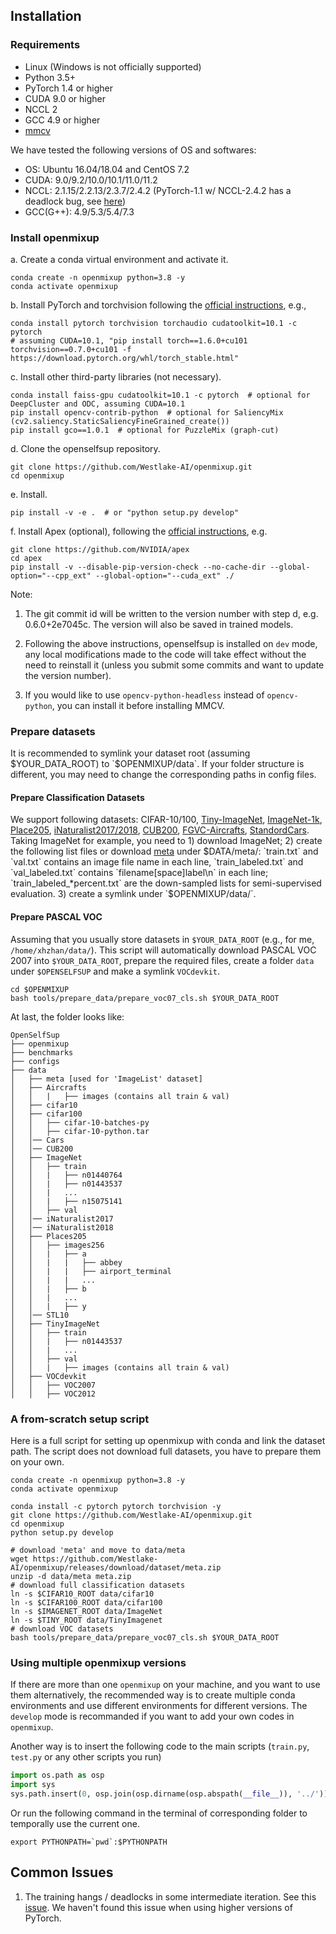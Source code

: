 ## Installation

### Requirements

- Linux (Windows is not officially supported)
- Python 3.5+
- PyTorch 1.4 or higher
- CUDA 9.0 or higher
- NCCL 2
- GCC 4.9 or higher
- [mmcv](https://github.com/open-mmlab/mmcv)

We have tested the following versions of OS and softwares:

- OS: Ubuntu 16.04/18.04 and CentOS 7.2
- CUDA: 9.0/9.2/10.0/10.1/11.0/11.2
- NCCL: 2.1.15/2.2.13/2.3.7/2.4.2 (PyTorch-1.1 w/ NCCL-2.4.2 has a deadlock bug, see [here](https://github.com/open-mmlab/OpenSelfSup/issues/6))
- GCC(G++): 4.9/5.3/5.4/7.3

### Install openmixup

a. Create a conda virtual environment and activate it.

```shell
conda create -n openmixup python=3.8 -y
conda activate openmixup
```

b. Install PyTorch and torchvision following the [official instructions](https://pytorch.org/), e.g.,

```shell
conda install pytorch torchvision torchaudio cudatoolkit=10.1 -c pytorch
# assuming CUDA=10.1, "pip install torch==1.6.0+cu101 torchvision==0.7.0+cu101 -f https://download.pytorch.org/whl/torch_stable.html"
```

c. Install other third-party libraries (not necessary).

```shell
conda install faiss-gpu cudatoolkit=10.1 -c pytorch  # optional for DeepCluster and ODC, assuming CUDA=10.1
pip install opencv-contrib-python  # optional for SaliencyMix (cv2.saliency.StaticSaliencyFineGrained_create())
pip install gco==1.0.1  # optional for PuzzleMix (graph-cut)
```

d. Clone the openselfsup repository.

```shell
git clone https://github.com/Westlake-AI/openmixup.git
cd openmixup
```

e. Install.

```shell
pip install -v -e .  # or "python setup.py develop"
```

f. Install Apex (optional), following the [official instructions](https://github.com/NVIDIA/apex), e.g.
```shell
git clone https://github.com/NVIDIA/apex
cd apex
pip install -v --disable-pip-version-check --no-cache-dir --global-option="--cpp_ext" --global-option="--cuda_ext" ./
```

Note:

1. The git commit id will be written to the version number with step d, e.g. 0.6.0+2e7045c. The version will also be saved in trained models.

2. Following the above instructions, openselfsup is installed on `dev` mode, any local modifications made to the code will take effect without the need to reinstall it (unless you submit some commits and want to update the version number).

3. If you would like to use `opencv-python-headless` instead of `opencv-python`,
you can install it before installing MMCV.


### Prepare datasets

It is recommended to symlink your dataset root (assuming $YOUR_DATA_ROOT) to `$OPENMIXUP/data`.
If your folder structure is different, you may need to change the corresponding paths in config files.

#### Prepare Classification Datasets

We support following datasets: CIFAR-10/100, [Tiny-ImageNet](https://www.kaggle.com/c/tiny-imagenet), [ImageNet-1k](http://www.image-net.org/challenges/LSVRC/2012/), [Place205](http://places.csail.mit.edu/downloadData.html), [iNaturalist2017/2018](https://github.com/visipedia/inat_comp), [CUB200](http://www.vision.caltech.edu/visipedia/CUB-200-2011.html), [FGVC-Aircrafts](https://www.robots.ox.ac.uk/~vgg/data/fgvc-aircraft/), [StandordCars](http://ai.stanford.edu/~jkrause/cars/car_dataset.html). Taking ImageNet for example, you need to 1) download ImageNet; 2) create the following list files or download [meta](https://github.com/Westlake-AI/openmixup/releases/download/dataset/meta.zip) under $DATA/meta/: `train.txt` and `val.txt` contains an image file name in each line, `train_labeled.txt` and `val_labeled.txt` contains `filename[space]label\n` in each line; `train_labeled_*percent.txt` are the down-sampled lists for semi-supervised evaluation. 3) create a symlink under `$OPENMIXUP/data/`.

#### Prepare PASCAL VOC

Assuming that you usually store datasets in `$YOUR_DATA_ROOT` (e.g., for me, `/home/xhzhan/data/`).
This script will automatically download PASCAL VOC 2007 into `$YOUR_DATA_ROOT`, prepare the required files, create a folder `data` under `$OPENSELFSUP` and make a symlink `VOCdevkit`.

```shell
cd $OPENMIXUP
bash tools/prepare_data/prepare_voc07_cls.sh $YOUR_DATA_ROOT
```

At last, the folder looks like:

```
OpenSelfSup
├── openmixup
├── benchmarks
├── configs
├── data
│   ├── meta [used for 'ImageList' dataset]
│   ├── Aircrafts
│   │   |   ├── images (contains all train & val)
│   ├── cifar10
│   ├── cifar100
│   │   ├── cifar-10-batches-py
│   │   ├── cifar-10-python.tar
│   │── Cars
│   │── CUB200
│   ├── ImageNet
│   │   ├── train
│   │   |   ├── n01440764
│   │   |   ├── n01443537
│   │   |   ...
│   │   |   ├── n15075141
│   │   ├── val
│   │── iNaturalist2017
│   │── iNaturalist2018
│   ├── Places205
│   │   ├── images256
│   │   |   ├── a
│   │   |   |   ├── abbey
│   │   |   |   ├── airport_terminal
│   │   |   |   ...
│   │   |   ├── b
│   │   |   ...
│   │   |   ├── y
│   │── STL10
│   ├── TinyImageNet
│   │   ├── train
│   │   |   ├── n01443537
│   │   |   ...
│   │   ├── val
│   │   |   ├── images (contains all train & val)
│   ├── VOCdevkit
│   │   ├── VOC2007
│   │   ├── VOC2012
```

### A from-scratch setup script

Here is a full script for setting up openmixup with conda and link the dataset path. The script does not download full datasets, you have to prepare them on your own.

```shell
conda create -n openmixup python=3.8 -y
conda activate openmixup

conda install -c pytorch pytorch torchvision -y
git clone https://github.com/Westlake-AI/openmixup.git
cd openmixup
python setup.py develop

# download 'meta' and move to data/meta
wget https://github.com/Westlake-AI/openmixup/releases/download/dataset/meta.zip
unzip -d data/meta meta.zip
# download full classification datasets
ln -s $CIFAR10_ROOT data/cifar10
ln -s $CIFAR100_ROOT data/cifar100
ln -s $IMAGENET_ROOT data/ImageNet
ln -s $TINY_ROOT data/TinyImagenet
# download VOC datasets
bash tools/prepare_data/prepare_voc07_cls.sh $YOUR_DATA_ROOT
```

### Using multiple openmixup versions

If there are more than one `openmixup` on your machine, and you want to use them alternatively, the recommended way is to create multiple conda environments and use different environments for different versions. The `develop` mode is recommanded if you want to add your own codes in `openmixup`.

Another way is to insert the following code to the main scripts (`train.py`, `test.py` or any other scripts you run)
```python
import os.path as osp
import sys
sys.path.insert(0, osp.join(osp.dirname(osp.abspath(__file__)), '../'))
```

Or run the following command in the terminal of corresponding folder to temporally use the current one.
```shell
export PYTHONPATH=`pwd`:$PYTHONPATH
```

## Common Issues

1. The training hangs / deadlocks in some intermediate iteration. See this [issue](https://github.com/open-mmlab/OpenSelfSup/issues/6). We haven't found this issue when using higher versions of PyTorch.
